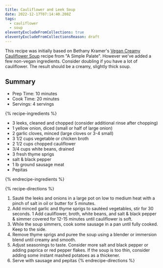 ```yaml
---
title: Cauliflower and Leek Soup
date: 2022-12-17T07:14:40.208Z
tags:
  - cauliflower
  - soup
eleventyExcludeFromCollections: true
eleventyExcludeFromCollectionsReason: draft
---
```

This recipe was initially based on Bethany Kramer's [Vegan Creamy Cauliflower Soup](https://asimplepalate.com/blog/creamy-cauliflower-soup-vegan/) recipe from  "A Simple Palate". However we've added a few non-vegan ingredients. Consider doubling if you have a lot of cauliflower. The result should be a creamy, slightly thick soup.

## Summary
- Prep Time: 10 minutes
- Cook Time: 20 minutes
- Servings: 4 servings

{% recipe-ingredients %}
- 3 leeks, cleaned and chopped (consider additional rinse after chopping)
- 1 yellow onion, diced (small or half of large onion)
- 2 garlic cloves, minced (large cloves or 3-4 small)
- 3 1/2 cups vegetable or chicken broth
- 2 1/2 cups chopped cauliflower
- 3/4 cups white beans, drained
- 3 fresh thyme sprigs
- salt & black pepper
- 1 lb ground sausage meat
- Pepitas


{% endrecipe-ingredients %}

{% recipe-directions %}
1. Sauté the leeks and onions in a large pot on low to medium heat with a pinch of salt in oil or butter for 5 minutes.
1. Add minced garlic and thyme sprigs to sautéed vegetables, stir for 30 seconds. 
1 Add cauliflower, broth, white beans, and salt & black pepper & simmer covered for 12-15 minutes until cauliflower is soft.
1. While the soup simmers, cook some sausage in a pan until fully cooked. Keep to the side.
1. Remove thyme sprigs and puree the soup using a blender or immersion blend until creamy and smooth.
1. Adjust seasonings to taste. Consider more salt and black pepper or adding paprica or red pepper flakes. If the soup is too thin, consider adding some instant mashed potatoes as a thickener.
1. Serve with sausage and pepitas
{% endrecipe-directions %}

